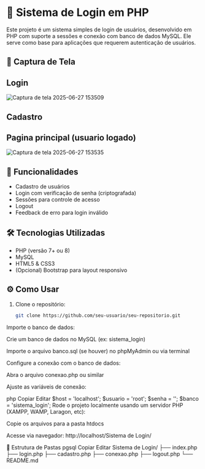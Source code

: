 # 🔐 Sistema de Login em PHP

Este projeto é um sistema simples de login de usuários, desenvolvido em PHP com suporte a sessões e conexão com banco de dados MySQL. Ele serve como base para aplicações que requerem autenticação de usuários.

## 📸 Captura de Tela

## Login
![Captura de tela 2025-06-27 153509](https://github.com/user-attachments/assets/c2b3015c-3dc7-407b-9159-e1032a14a954)

## Cadastro

## Pagina principal (usuario logado)

![Captura de tela 2025-06-27 153535](https://github.com/user-attachments/assets/2acc16e3-57d3-48e6-ab1e-636938d9d40f)

## 🚀 Funcionalidades

- Cadastro de usuários
- Login com verificação de senha (criptografada)
- Sessões para controle de acesso
- Logout
- Feedback de erro para login inválido

## 🛠️ Tecnologias Utilizadas

- PHP (versão 7+ ou 8)
- MySQL
- HTML5 & CSS3
- (Opcional) Bootstrap para layout responsivo

## ⚙️ Como Usar

1. Clone o repositório:
   ```bash
   git clone https://github.com/seu-usuario/seu-repositorio.git
Importe o banco de dados:

Crie um banco de dados no MySQL (ex: sistema_login)

Importe o arquivo banco.sql (se houver) no phpMyAdmin ou via terminal

Configure a conexão com o banco de dados:

Abra o arquivo conexao.php ou similar

Ajuste as variáveis de conexão:

php
Copiar
Editar
$host = 'localhost';
$usuario = 'root';
$senha = '';
$banco = 'sistema_login';
Rode o projeto localmente usando um servidor PHP (XAMPP, WAMP, Laragon, etc):

Copie os arquivos para a pasta htdocs

Acesse via navegador: http://localhost/Sistema de Login/

🧾 Estrutura de Pastas
pgsql
Copiar
Editar
Sistema de Login/
├── index.php
├── login.php
├── cadastro.php
├── conexao.php
├── logout.php
└── README.md
